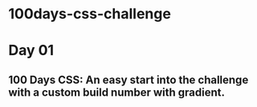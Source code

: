 # 100days-css-challenge    
# **Day 01**  
## 100 Days CSS: An easy start into the challenge with a custom build number with gradient.
